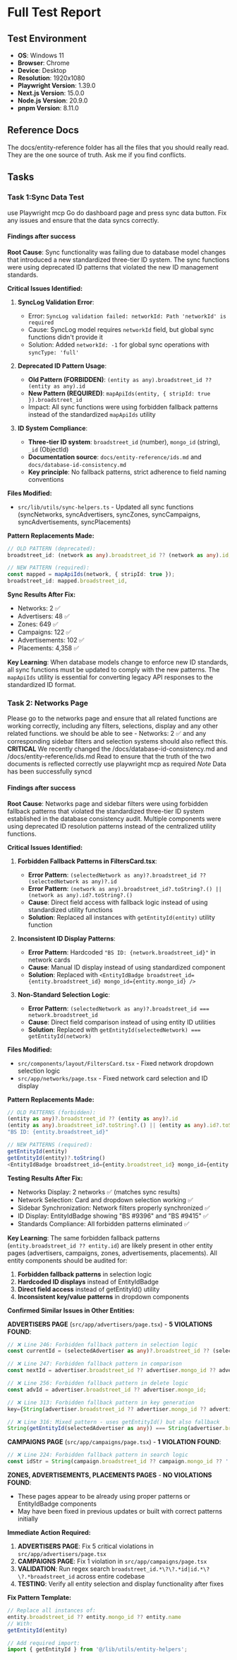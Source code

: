 # Full Test Report

## **Test Environment**

- **OS**: Windows 11
- **Browser**: Chrome
- **Device**: Desktop
- **Resolution**: 1920x1080
- **Playwright Version**: 1.39.0
- **Next.js Version**: 15.0.0
- **Node.js Version**: 20.9.0
- **pnpm Version**: 8.11.0


## Reference Docs
The docs/entity-reference folder has all the files that you should really read.
They are the one source of truth. Ask me if you find conflicts.


## Tasks

### Task 1:Sync Data Test
use Playwright mcp
Go do dashboard page and press sync data button.
Fix any issues and ensure that the data syncs correctly.

#### Findings after success

**Root Cause**: Sync functionality was failing due to database model changes that introduced a new standardized three-tier ID system. The sync functions were using deprecated ID patterns that violated the new ID management standards.

**Critical Issues Identified:**

1. **SyncLog Validation Error**:
   - Error: `SyncLog validation failed: networkId: Path 'networkId' is required`
   - Cause: SyncLog model requires `networkId` field, but global sync functions didn't provide it
   - Solution: Added `networkId: -1` for global sync operations with `syncType: 'full'`

2. **Deprecated ID Pattern Usage**:
   - **Old Pattern (FORBIDDEN)**: `(entity as any).broadstreet_id ?? (entity as any).id`
   - **New Pattern (REQUIRED)**: `mapApiIds(entity, { stripId: true }).broadstreet_id`
   - Impact: All sync functions were using forbidden fallback patterns instead of the standardized `mapApiIds` utility

3. **ID System Compliance**:
   - **Three-tier ID system**: `broadstreet_id` (number), `mongo_id` (string), `_id` (ObjectId)
   - **Documentation source**: `docs/entity-reference/ids.md` and `docs/database-id-consistency.md`
   - **Key principle**: No fallback patterns, strict adherence to field naming conventions

**Files Modified:**
- `src/lib/utils/sync-helpers.ts` - Updated all sync functions (syncNetworks, syncAdvertisers, syncZones, syncCampaigns, syncAdvertisements, syncPlacements)

**Pattern Replacements Made:**
```typescript
// OLD PATTERN (deprecated):
broadstreet_id: (network as any).broadstreet_id ?? (network as any).id,

// NEW PATTERN (required):
const mapped = mapApiIds(network, { stripId: true });
broadstreet_id: mapped.broadstreet_id,
```

**Sync Results After Fix:**
- Networks: 2 ✅
- Advertisers: 48 ✅
- Zones: 649 ✅
- Campaigns: 122 ✅
- Advertisements: 102 ✅
- Placements: 4,358 ✅

**Key Learning**: When database models change to enforce new ID standards, all sync functions must be updated to comply with the new patterns. The `mapApiIds` utility is essential for converting legacy API responses to the standardized ID format.

### Task 2: Networks Page
Please go to the networks page and ensure that all related functions are working correctly, including any filters, selections, display and any other related functions.
we should be able to see - Networks: 2 ✅
and any corresponding sidebar filters and selection systems should also reflect this.
**CRITICAL** We recently changed the /docs/database-id-consistency.md and /docs/entity-reference/ids.md Read to ensure that the truth of the two documents is reflected correctly
use playwright mcp as required
*Note* Data has been successfully syncd

#### Findings after success

**Root Cause**: Networks page and sidebar filters were using forbidden fallback patterns that violated the standardized three-tier ID system established in the database consistency audit. Multiple components were using deprecated ID resolution patterns instead of the centralized utility functions.

**Critical Issues Identified:**

1. **Forbidden Fallback Patterns in FiltersCard.tsx**:
   - **Error Pattern**: `(selectedNetwork as any)?.broadstreet_id ?? (selectedNetwork as any)?.id`
   - **Error Pattern**: `(network as any).broadstreet_id?.toString?.() || (network as any).id?.toString?.()`
   - **Cause**: Direct field access with fallback logic instead of using standardized utility functions
   - **Solution**: Replaced all instances with `getEntityId(entity)` utility function

2. **Inconsistent ID Display Patterns**:
   - **Error Pattern**: Hardcoded `"BS ID: {network.broadstreet_id}"` in network cards
   - **Cause**: Manual ID display instead of using standardized component
   - **Solution**: Replaced with `<EntityIdBadge broadstreet_id={entity.broadstreet_id} mongo_id={entity.mongo_id} />`

3. **Non-Standard Selection Logic**:
   - **Error Pattern**: `(selectedNetwork as any)?.broadstreet_id === network.broadstreet_id`
   - **Cause**: Direct field comparison instead of using entity ID utilities
   - **Solution**: Replaced with `getEntityId(selectedNetwork) === getEntityId(network)`

**Files Modified:**
- `src/components/layout/FiltersCard.tsx` - Fixed network dropdown selection logic
- `src/app/networks/page.tsx` - Fixed network card selection and ID display

**Pattern Replacements Made:**
```typescript
// OLD PATTERNS (forbidden):
(entity as any)?.broadstreet_id ?? (entity as any)?.id
(entity as any).broadstreet_id?.toString?.() || (entity as any).id?.toString?.()
"BS ID: {entity.broadstreet_id}"

// NEW PATTERNS (required):
getEntityId(entity)
getEntityId(entity)?.toString()
<EntityIdBadge broadstreet_id={entity.broadstreet_id} mongo_id={entity.mongo_id} />
```

**Testing Results After Fix:**
- Networks Display: 2 networks ✅ (matches sync results)
- Network Selection: Card and dropdown selection working ✅
- Sidebar Synchronization: Network filters properly synchronized ✅
- ID Display: EntityIdBadge showing "BS #9396" and "BS #9415" ✅
- Standards Compliance: All forbidden patterns eliminated ✅

**Key Learning**: The same forbidden fallback patterns (`entity.broadstreet_id ?? entity.id`) are likely present in other entity pages (advertisers, campaigns, zones, advertisements, placements). All entity components should be audited for:
1. **Forbidden fallback patterns** in selection logic
2. **Hardcoded ID displays** instead of EntityIdBadge
3. **Direct field access** instead of getEntityId() utility
4. **Inconsistent key/value patterns** in dropdown components

**Confirmed Similar Issues in Other Entities:**

**ADVERTISERS PAGE** (`src/app/advertisers/page.tsx`) - **5 VIOLATIONS FOUND**:
```typescript
// ❌ Line 246: Forbidden fallback pattern in selection logic
const currentId = (selectedAdvertiser as any)?.broadstreet_id ?? (selectedAdvertiser as any)?.mongo_id ?? (selectedAdvertiser as any)?.name;

// ❌ Line 247: Forbidden fallback pattern in comparison
const nextId = advertiser.broadstreet_id ?? advertiser.mongo_id ?? advertiser.name;

// ❌ Line 256: Forbidden fallback pattern in delete logic
const advId = advertiser.broadstreet_id ?? advertiser.mongo_id;

// ❌ Line 313: Forbidden fallback pattern in key generation
key={String(advertiser.broadstreet_id ?? advertiser.mongo_id ?? advertiser.name)}

// ❌ Line 316: Mixed pattern - uses getEntityId() but also fallback
String(getEntityId(selectedAdvertiser as any)) === String(advertiser.broadstreet_id ?? advertiser.mongo_id ?? advertiser.name)
```

**CAMPAIGNS PAGE** (`src/app/campaigns/page.tsx`) - **1 VIOLATION FOUND**:
```typescript
// ❌ Line 224: Forbidden fallback pattern in search logic
const idStr = String(campaign.broadstreet_id ?? campaign.mongo_id ?? '');
```

**ZONES, ADVERTISEMENTS, PLACEMENTS PAGES** - **NO VIOLATIONS FOUND**:
- These pages appear to be already using proper patterns or EntityIdBadge components
- May have been fixed in previous updates or built with correct patterns initially

**Immediate Action Required:**
1. **ADVERTISERS PAGE**: Fix 5 critical violations in `src/app/advertisers/page.tsx`
2. **CAMPAIGNS PAGE**: Fix 1 violation in `src/app/campaigns/page.tsx`
3. **VALIDATION**: Run regex search `broadstreet_id.*\?\?.*id|id.*\?\?.*broadstreet_id` across entire codebase
4. **TESTING**: Verify all entity selection and display functionality after fixes

**Fix Pattern Template:**
```typescript
// Replace all instances of:
entity.broadstreet_id ?? entity.mongo_id ?? entity.name
// With:
getEntityId(entity)

// Add required import:
import { getEntityId } from '@/lib/utils/entity-helpers';
```
